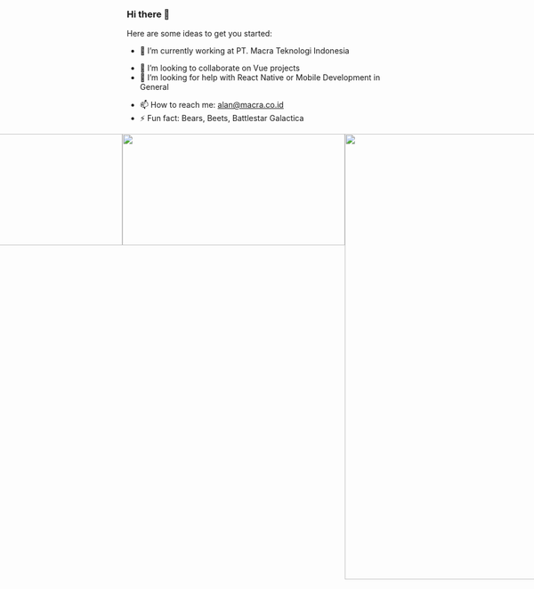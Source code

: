 ### Hi there 👋
 
Here are some ideas to get you started:

- 🔭 I’m currently working at PT. Macra Teknologi Indonesia
<!-- 🌱 I’m currently learning ... -->
- 👯 I’m looking to collaborate on Vue projects
- 🤔 I’m looking for help with React Native or Mobile Development in General
<!-- - 💬 Ask me about -->
- 📫 How to reach me: alan@macra.co.id
- ⚡ Fun fact: Bears, Beets, Battlestar Galactica


<div style="display: flex; justify-content: center">
 <img style="height: 200px; width: 400px" src="https://github-readme-stats.vercel.app/api?username=pandoralarm&count_private=true&show_icons=true&theme=radical"/> 
 <img style="height: 200px; width: 400px" src="https://github-readme-stats.vercel.app/api/top-langs/?username=pandoralarm&layout=compact&count_private=true&show_icons=true&theme=radical"/>
 <img style="width: 800px" src="http://github-readme-streak-stats.herokuapp.com?user=pandoralarm&theme=radical&border_radius=12"/> 
 <img src="https://spotify-recently-played-readme.vercel.app/api?user=217z2yhhjgvsfltv7klzp4zmy"/> 
</div>
